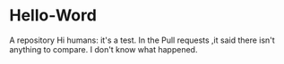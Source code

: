 # Hello-Word
A repository
Hi humans:
  it's a test.
  In the Pull requests ,it said there isn't anything to compare.
  I don't know what happened.
